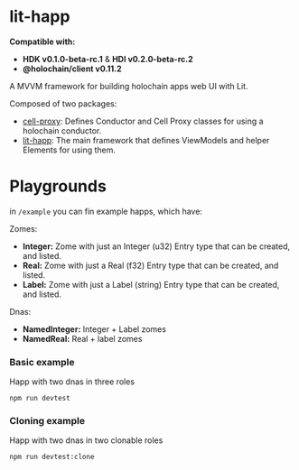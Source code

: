 # lit-happ

**Compatible with:**
- **HDK v0.1.0-beta-rc.1** & **HDI v0.2.0-beta-rc.2**
- **@holochain/client v0.11.2**

A MVVM framework for building holochain apps web UI with Lit.

Composed of two packages:
 - [cell-proxy](packages/cell-proxy): Defines Conductor and Cell Proxy classes for using a holochain conductor.
 - [lit-happ](packages/lit-happ): The main framework that defines ViewModels and helper Elements for using them.



# Playgrounds

in `/example` you can fin example happs, which have:

Zomes:
 - **Integer:** Zome with just an Integer (u32) Entry type that can be created, and listed.
 - **Real:** Zome with just a Real (f32) Entry type that can be created, and listed.
 - **Label:** Zome with just a Label (string) Entry type that can be created, and listed.

Dnas:
 - **NamedInteger:** Integer + Label zomes
 - **NamedReal:** Real + label zomes


### Basic example 

Happ with two dnas in three roles

`npm run devtest`


### Cloning example

Happ with two dnas in two clonable roles

`npm run devtest:clone`


